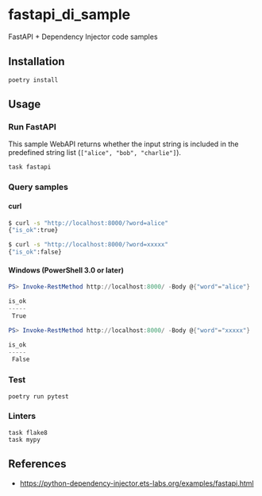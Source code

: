 # fastapi_di_sample
FastAPI + Dependency Injector code samples

## Installation
```
poetry install
```

## Usage
### Run FastAPI
This sample WebAPI returns whether the input string is included in the predefined string list (`["alice", "bob", "charlie"]`).
```
task fastapi
```

### Query samples
#### curl
```sh
$ curl -s "http://localhost:8000/?word=alice"
{"is_ok":true}

$ curl -s "http://localhost:8000/?word=xxxxx"
{"is_ok":false}
```

#### Windows (PowerShell 3.0 or later)
```ps1
PS> Invoke-RestMethod http://localhost:8000/ -Body @{"word"="alice"}

is_ok
-----
 True

PS> Invoke-RestMethod http://localhost:8000/ -Body @{"word"="xxxxx"}

is_ok
-----
 False
```


### Test
```
poetry run pytest
```

### Linters
```
task flake8
task mypy
```

## References
- https://python-dependency-injector.ets-labs.org/examples/fastapi.html
